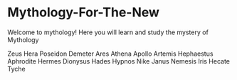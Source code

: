# Mythology-For-The-New
Welcome to mythology! Here you will learn and study the mystery of Mythology

Zeus
Hera
Poseidon
Demeter
Ares
Athena
Apollo
Artemis
Hephaestus
Aphrodite
Hermes
Dionysus
Hades
Hypnos
Nike
Janus
Nemesis
Iris
Hecate
Tyche
